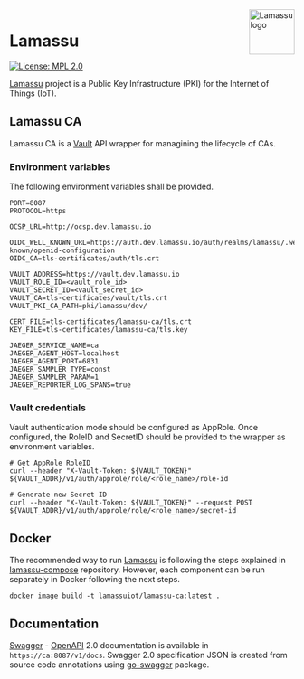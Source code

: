 <a href="https://www.lamassu.io/">
  <img src="logo.png" alt="Lamassu logo" title="Lamassu" align="right" height="80" />
</a>

Lamassu
=======
[![License: MPL 2.0](https://img.shields.io/badge/License-MPL%202.0-blue.svg)](http://www.mozilla.org/MPL/2.0/index.txt)

[Lamassu](https://www.lamassu.io) project is a Public Key Infrastructure (PKI) for the Internet of Things (IoT).

## Lamassu CA
Lamassu CA is a [Vault](https://www.vaultproject.io/) API wrapper for managining the lifecycle of CAs.

### Environment variables
The following environment variables shall be provided.
```
PORT=8087
PROTOCOL=https

OCSP_URL=http://ocsp.dev.lamassu.io

OIDC_WELL_KNOWN_URL=https://auth.dev.lamassu.io/auth/realms/lamassu/.well-known/openid-configuration
OIDC_CA=tls-certificates/auth/tls.crt

VAULT_ADDRESS=https://vault.dev.lamassu.io
VAULT_ROLE_ID=<vault_role_id>
VAULT_SECRET_ID=<vault_secret_id>
VAULT_CA=tls-certificates/vault/tls.crt
VAULT_PKI_CA_PATH=pki/lamassu/dev/

CERT_FILE=tls-certificates/lamassu-ca/tls.crt
KEY_FILE=tls-certificates/lamassu-ca/tls.key

JAEGER_SERVICE_NAME=ca
JAEGER_AGENT_HOST=localhost
JAEGER_AGENT_PORT=6831
JAEGER_SAMPLER_TYPE=const
JAEGER_SAMPLER_PARAM=1
JAEGER_REPORTER_LOG_SPANS=true
```

### Vault credentials
Vault authentication mode should be configured as AppRole. Once configured, the RoleID and SecretID should be provided to the wrapper as environment variables.
```
# Get AppRole RoleID
curl --header "X-Vault-Token: ${VAULT_TOKEN}" ${VAULT_ADDR}/v1/auth/approle/role/<role_name>/role-id

# Generate new Secret ID
curl --header "X-Vault-Token: ${VAULT_TOKEN}" --request POST ${VAULT_ADDR}/v1/auth/approle/role/<role_name>/secret-id
```

## Docker
The recommended way to run [Lamassu](https://www.lamassu.io) is following the steps explained in [lamassu-compose](https://github.com/lamassuiot/lamassu-compose) repository. However, each component can be run separately in Docker following the next steps.
```
docker image build -t lamassuiot/lamassu-ca:latest .
``` 
## Documentation
[Swagger](https://swagger.io/) - [OpenAPI](https://www.openapis.org/) 2.0 documentation is available in `https://ca:8087/v1/docs`. Swagger 2.0 specification JSON is created from source code annotations using [go-swagger](https://github.com/go-swagger/go-swagger) package.   
